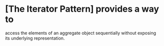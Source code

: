 # [The Iterator Pattern] provides a way to
access the elements of an aggregate object
sequentially without exposing its underlying
representation.